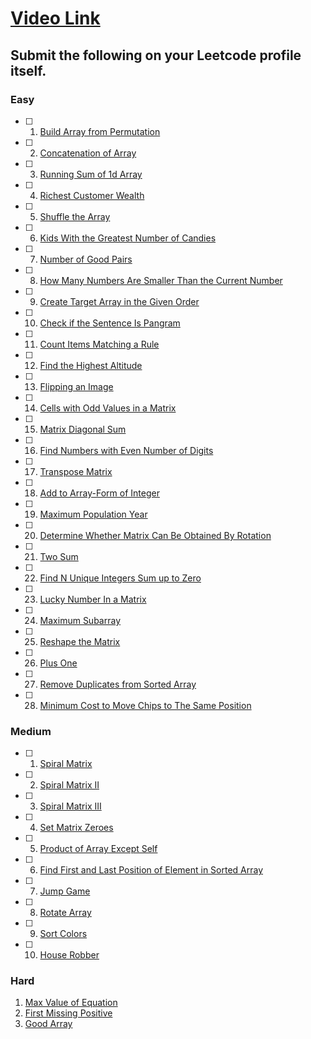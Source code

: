 # [Video Link](https://youtu.be/n60Dn0UsbEk)

## Submit the following on your Leetcode profile itself.

### Easy
- [ ] 1. [Build Array from Permutation](https://leetcode.com/problems/build-array-from-permutation/)
- [ ] 2. [Concatenation of Array](https://leetcode.com/problems/concatenation-of-array/)
- [ ] 3. [Running Sum of 1d Array](https://leetcode.com/problems/running-sum-of-1d-array/)
- [ ] 4. [Richest Customer Wealth](https://leetcode.com/problems/richest-customer-wealth/)
- [ ] 5. [Shuffle the Array](https://leetcode.com/problems/shuffle-the-array/)
- [ ] 6. [Kids With the Greatest Number of Candies](https://leetcode.com/problems/kids-with-the-greatest-number-of-candies/)
- [ ] 7. [Number of Good Pairs](https://leetcode.com/problems/number-of-good-pairs/)
- [ ] 8. [How Many Numbers Are Smaller Than the Current Number](https://leetcode.com/problems/how-many-numbers-are-smaller-than-the-current-number/)
- [ ] 9. [Create Target Array in the Given Order](https://leetcode.com/problems/create-target-array-in-the-given-order/)
- [ ] 10. [Check if the Sentence Is Pangram](https://leetcode.com/problems/check-if-the-sentence-is-pangram/)
- [ ] 11. [Count Items Matching a Rule](https://leetcode.com/problems/count-items-matching-a-rule/)
- [ ] 12. [Find the Highest Altitude](https://leetcode.com/problems/find-the-highest-altitude/)
- [ ] 13. [Flipping an Image](https://leetcode.com/problems/flipping-an-image/)
- [ ] 14. [Cells with Odd Values in a Matrix](https://leetcode.com/problems/cells-with-odd-values-in-a-matrix/)
- [ ] 15. [Matrix Diagonal Sum](https://leetcode.com/problems/matrix-diagonal-sum/)
- [ ] 16. [Find Numbers with Even Number of Digits](https://leetcode.com/problems/find-numbers-with-even-number-of-digits/)
- [ ] 17. [Transpose Matrix](https://leetcode.com/problems/transpose-matrix/)
- [ ] 18. [Add to Array-Form of Integer](https://leetcode.com/problems/add-to-array-form-of-integer/)
- [ ] 19. [Maximum Population Year](https://leetcode.com/problems/maximum-population-year/)
- [ ] 20. [Determine Whether Matrix Can Be Obtained By Rotation](https://leetcode.com/problems/determine-whether-matrix-can-be-obtained-by-rotation/)
- [ ] 21. [Two Sum](https://leetcode.com/problems/two-sum/)
- [ ] 22. [Find N Unique Integers Sum up to Zero](https://leetcode.com/problems/find-n-unique-integers-sum-up-to-zero/)
- [ ] 23. [Lucky Number In a Matrix](https://leetcode.com/problems/lucky-numbers-in-a-matrix/)
- [ ] 24. [Maximum Subarray](https://leetcode.com/problems/maximum-subarray/)
- [ ] 25. [Reshape the Matrix](https://leetcode.com/problems/reshape-the-matrix/)
- [ ] 26. [Plus One](https://leetcode.com/problems/plus-one/)
- [ ] 27. [Remove Duplicates from Sorted Array](https://leetcode.com/problems/remove-duplicates-from-sorted-array/)
- [ ] 28. [Minimum Cost to Move Chips to The Same Position](https://leetcode.com/problems/minimum-cost-to-move-chips-to-the-same-position/)

### Medium
- [ ] 1. [Spiral Matrix](https://leetcode.com/problems/spiral-matrix/)
- [ ] 2. [Spiral Matrix II](https://leetcode.com/problems/spiral-matrix-ii/)
- [ ] 3. [Spiral Matrix III](https://leetcode.com/problems/spiral-matrix-iii/)
- [ ] 4. [Set Matrix Zeroes](https://leetcode.com/problems/set-matrix-zeroes/)
- [ ] 5. [Product of Array Except Self](https://leetcode.com/problems/product-of-array-except-self/)
- [ ] 6. [Find First and Last Position of Element in Sorted Array](https://leetcode.com/problems/find-first-and-last-position-of-element-in-sorted-array/)
- [ ] 7. [Jump Game](https://leetcode.com/problems/jump-game/)
- [ ] 8. [Rotate Array](https://leetcode.com/problems/rotate-array/)
- [ ] 9. [Sort Colors](https://leetcode.com/problems/sort-colors/)
- [ ] 10. [House Robber](https://leetcode.com/problems/house-robber/)

### Hard
1. [Max Value of Equation](https://leetcode.com/problems/max-value-of-equation/)
2. [First Missing Positive](https://leetcode.com/problems/first-missing-positive/)
3. [Good Array](https://leetcode.com/problems/check-if-it-is-a-good-array/)
